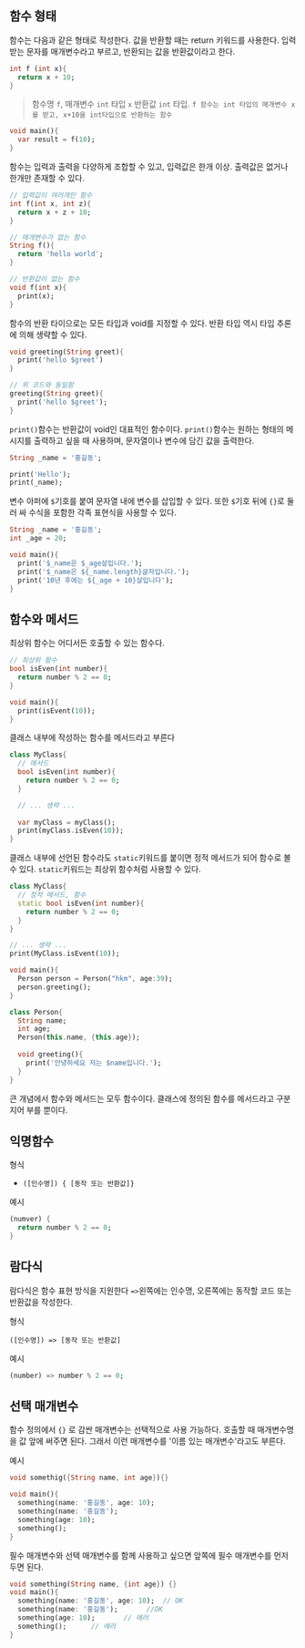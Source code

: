 ## 함수 형태

함수는 다음과 같은 형태로 작성한다. 값을 반환할 때는 return 키워드를 사용한다. 입력 받는 문자를 매개변수라고 부르고, 반환되는 값을 반환값이라고 한다.

```dart
int f (int x){
  return x + 10;
}
```

> 함수명 `f`, 매개변수 `int` 타입 `x` 반환값 `int` 타입. `f 함수는 int 타입의 매개변수 x를 받고, x+10을 int타입으로 반환하는 함수`

```dart
void main(){
  var result = f(10);
}
```



함수는 입력과 출력을 다양하게 조합할 수 있고, 입력값은 한개 이상. 출력값은 없거나 한개만 존재할 수 있다.

```dart
// 입력값이 여러개인 함수
int f(int x, int z){
  return x + z + 10;
}
```

```dart
// 매개변수가 없는 함수
String f(){
  return 'hello world';
}
```

```dart
// 반환값이 없는 함수
void f(int x){
  print(x);
}
```



함수의 반환 타이으로는 모든 타입과 void를 지정할 수 있다. 반환 타입 역시 타입 추론에 의해 생략할 수 있다.

```dart
void greeting(String greet){
  print('hello $greet')
}

// 위 코드와 동일함
greeting(String greet){
  print('hello $greet');
}
```



`print()`함수는 반환값이 void인 대표적인 함수이다. `print()`함수는 원하는 형태의 메시지를 출력하고 싶을 때 사용하며, 문자열이나 변수에 담긴 값을 출력한다.

```dart
String _name = '홍길동';

print('Hello');
print(_name);
```

변수 아퍼에 `$`기호를 붙여 문자열 내에 변수를 삽입할 수 있다. 또한 `$`기호 뒤에 `{}`로 둘러 싸 수식을 포함한 각족 표현식을 사용할 수 있다.

```dart
String _name = '홍길동';
int _age = 20;

void main(){
  print('$_name은 $_age살입니다.');
  print('$_name은 ${_name.length}글자입니다.');
  print('10년 후에는 ${_age + 10}살입니다');
}
```



## 함수와 메서드

최상위 함수는 어디서든 호출할 수 있는 함수다.

```dart
// 최상위 함수
bool isEven(int number){
  return number % 2 == 0;
}

void main(){
  print(isEvent(10));
}
```



클래스 내부에 작성하는 함수를 메서드라고 부른다

```dart
class MyClass{
  // 메서드
  bool isEven(int number){
    return number % 2 == 0;
  }

  // ... 생략 ...
  
  var myClass = myClass();
  print(myClass.isEven(10));
}
```

클래스 내부에 선언된 함수라도 `static`키워드를 붙이면 정적 메서드가 되어 함수로 볼 수 있다. `static`키워드는 최상위 함수처럼 사용할 수 있다.

```dart
class MyClass{
  // 정적 메서드, 함수
  static bool isEven(int number){
    return number % 2 == 0;
  }
}

// ... 생략 ...
print(MyClass.isEvent(10));
```

```dart
void main(){
  Person person = Person("hkm", age:39);
  person.greeting();
}

class Person{
  String name;
  int age;
  Person(this.name, {this.age});
  
  void greeting(){
    print('안녕하세요 저는 $name입니다.');
  }
}
```

큰 개념에서 함수와 메서드는 모두 함수이다. 클래스에 정의된 함수를 메서드라고 구분지어 부를 뿐이다.



## 익명함수

형식

- `([인수명]) { [동작 또는 반환값]}`

예시

```dart
(numver) {
  return number % 2 == 0;
}
```



## 람다식

람다식은 함수 표현 방식을 지원한다 `=>`왼쪽에는 인수명, 오른쪽에는 동작할 코드 또는 반환값을 작성한다.

형식

`([인수명]) => [동작 또는 반환값]`

예시

```dart
(number) => number % 2 == 0;
```



## 선택 매개변수

함수 정의에서 `{}` 로 감싼 매개변수는 선택적으로 사용 가능하다. 호출할 때 매개변수명을 값 앞에 써주면 된다. 그래서 이런 매개변수를 '이름 있는 매개변수'라고도 부른다.

예시

```dart
void somethig({String name, int age}){}

void main(){
  something(name: '홍길동', age: 10);
  something(name: '홍길동');
  something(age: 10);
  something();
}
```



필수 매개변수와 선택 매개변수를 함께 사용하고 싶으면 앞쪽에 필수 매개변수를 먼저 두면 된다.

```dart
void something(String name, {int age}) {}
void main(){
  something(name: '홍길동', age: 10);	// OK
  something(name: '홍길동');		//OK
  something(age: 10);		// 에러
  something();		// 에러
}
```

